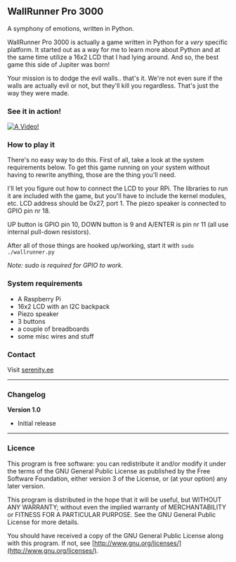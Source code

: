 ## WallRunner Pro 3000

A symphony of emotions, written in Python.

WallRunner Pro 3000 is actually a game written in Python for a *very* specific platform.
It started out as a way for me to learn more about Python and at the same time utilize a
16x2 LCD that I had lying around. And so, the best game this side of Jupiter was born!

Your mission is to dodge the evil walls.. that's it. We're not even sure if the walls are
actually evil or not, but they'll kill you regardless. That's just the way they were made.

### See it in action!

[![A Video!](http://img.youtube.com/vi/BxakTJtw0Tw/0.jpg)](http://www.youtube.com/watch?v=BxakTJtw0Tw)

### How to play it

There's no easy way to do this. First of all, take a look at the system requirements below.
To get this game running on your system without having to rewrite anything, those are the
thing you'll need.

I'll let you figure out how to connect the LCD to your RPi. The libraries to run it are
included with the game, but you'll have to include the kernel modules, etc. LCD address
should be 0x27, port 1. The piezo speaker is connected to GPIO pin nr 18.

UP button is GPIO pin 10, DOWN button is 9 and A/ENTER is pin nr 11 (all use internal pull-down resistors).

After all of those things are hooked up/working, start it with `sudo ./wallrunner.py`

*Note: sudo is required for GPIO to work.*

### System requirements

* A Raspberry Pi
* 16x2 LCD with an I2C backpack
* Piezo speaker
* 3 buttons
* a couple of breadboards
* some misc wires and stuff

### Contact

Visit [serenity.ee](http://www.serenity.ee)

---

### Changelog

**Version 1.0**

* Initial release

---

### Licence

This program is free software: you can redistribute it and/or modify it under the terms of the GNU General Public License as published by the Free Software Foundation, either version 3 of the License, or (at your option) any later version.

This program is distributed in the hope that it will be useful, but WITHOUT ANY WARRANTY; without even the implied warranty of MERCHANTABILITY or FITNESS FOR A PARTICULAR PURPOSE.  See the GNU General Public License for more details.

You should have received a copy of the GNU General Public License along with this program.  If not, see [http://www.gnu.org/licenses/](http://www.gnu.org/licenses/).